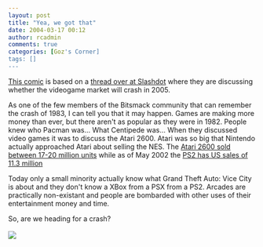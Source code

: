 ```yaml
---
layout: post
title: "Yea, we got that"
date: 2004-03-17 00:12
author: rcadmin
comments: true
categories: [Goz's Corner]
tags: []
---
```

<P><a href='modules.php?op=modload&name=Comics&file=index&action=comic&id=392'>This comic</a> is based on a <A HREF='http://games.slashdot.org/article.pl?sid=04/03/12/170251&mode=nested&tid=127&tid=166&tid=186&tid=99'>thread over at Slashdot</A> where they are discussing whether the videogame market will crash in 2005.
<br />
<P>As one of the few members of the Bitsmack community that can remember the crash of 1983, I can tell you that it may happen. Games are making more money than ever, but there aren't as popular as they were in 1982. People knew who Pacman was... What Centipede was... When they discussed video games it was to discuss the Atari 2600. Atari was so big that Nintendo actually approached Atari about selling the NES. The <A HREF='http://groups.google.com/groups?q=atari+2600+total+sales&hl=en&lr=&ie=UTF-8&oe=UTF-8&selm=vidsourcEE4oGt.2JK%40netcom.com&rnum=1'>Atari 2600 sold between 17-20 million units</A> while as of May 2002 the <A HREF='http://www.psreporter.com/playstation_2_sales.html'>PS2 has US sales of 11.3 million</A>
<br />
<P>Today only a small minority actually know what Grand Theft Auto: Vice City is about and they don't know a XBox from a PSX from a PS2. Arcades are practically non-existant and people are bombarded with other uses of their entertainment money and time.
<br />
<P>So, are we heading for a crash?<Br><br><!--more--><img src='/wp/wp-content/comics/20040317.gif' alt'' />
